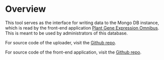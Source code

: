 # Overview

This tool serves as the interface for writing data to the Mongo DB instance, which is read by the front-end application [Plant Gene Expression Omnibus](#). This is meant to be used by administrators of this database.

For source code of the uploader, visit the [Github repo](https://github.com/wirriamm/omnibus-uploader-2).

For source code of the front-end application, visit the [Github repo](https://github.com/wirriamm/plant-omnibus).



